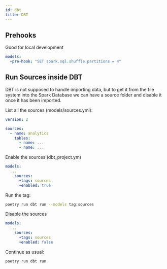```yaml
---
id: dbt
title: DBT
---
```


## Prehooks

Good for local development

```yaml
models:
  +pre-hook: "SET spark.sql.shuffle.partitions = 4"
```





## Run Sources inside DBT

DBT is not supposed to handle importing data, but to get it from the file system into the Spark Database we can have a source folder and disable it once it has been imported.



List all the sources (models/sources.yml):

```yaml
version: 2

sources:
  - name: analytics
    tables:
      - name: ...
      - name: ...

```

Enable the sources (dbt_project.ym)

```yaml
models:
  ...
    sources:
      +tags: sources
      +enabled: true
```

Run the tag:

```bash
poetry run dbt run --models tag:sources
```

Disable the sources

```yaml
models:
  ...
    sources:
      +tags: sources
      +enabled: false
```

Continue as usual:

```bash
poetry run dbt run
```
